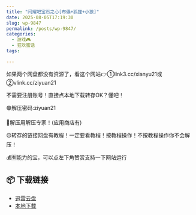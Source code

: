 ```yaml
---
title: "闪耀吧宝石之心[布儡+狐狸+小狼]"
date: 2025-08-05T17:19:30
slug: wp-9847
permalink: /posts/wp-9847/
categories:
  - 游戏🎮
  - 狂欢蜜话
tags:

---
```


如果两个网盘都没有资源了，看这个网站👉①link3.cc/xianyu21或②vlink.cc/ziyuan21

不需要注册账号！直接点本地下载转存OK？懂吧！

🟢解压密码:ziyuan21

🔵解压用解压专家！(应用商店有)

🟡转存的链接网盘有教程！一定要看教程！按教程操作！不按教程操作你不会解压！

💰🈶能力的宝，可以点左下角赞赏支持一下网站运行

## 📦 下载链接
- [迅雷云盘](https://blziyuan21.com/pay-download/9847?key=9ed0e86aa1&down_id=0)
- [本地下载](https://blziyuan21.com/pay-download/9847?key=9ed0e86aa1&down_id=1)


